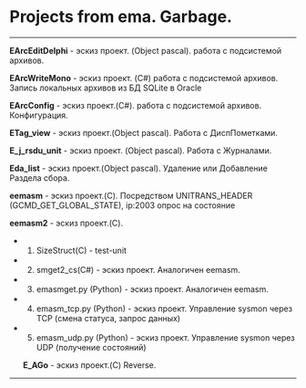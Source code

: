 # Projects from ema. Garbage.

----------------------------------

  **EArcEditDelphi** -  эскиз проект. (Object pascal). работа с подсистемой архивов.
  
  **EArcWriteMono** -  эскиз проект. (C#) работа с подсистемой архивов. Запись локальных архивов из БД SQLite в Oracle
  
  **EArcConfig** -  эскиз проект.(C#). работа с подсистемой архивов. Конфигурация.

  **ETag_view** -  эскиз проект.(Object pascal). Работа с ДиспПометками.

  **E_j_rsdu_unit** -  эскиз проект. (Object pascal). Работа с Журналами.

  **Eda_list** -  эскиз проект.(Object pascal). Удаление или Добавление Раздела сбора.

  **eemasm** - эскиз проект.(C). Посредством UNITRANS_HEADER (GCMD_GET_GLOBAL_STATE), ip:2003 опрос на состояние
  
  **eemasm2** - эскиз проект.(C).
 
* 1. SizeStruct(C) - test-unit
* 2. smget2_cs(C#)  - эскиз проект. Аналогичен eemasm.
* 3. emasmget.py (Python) - эскиз проект. Аналогичен eemasm.
* 4. emasm_tcp.py (Python) - эскиз проект. Управление sysmon через TCP (смена статуса, запрос данных)
* 5. emasm_udp.py (Python) - эскиз проект. Управление sysmon через UDP (получение состояний)
  
  **E_AGo** -  эскиз проект.(C) Reverse.

-----------------------------------  